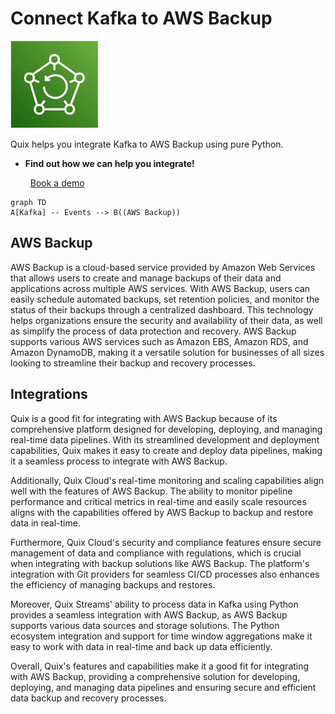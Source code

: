 # Connect Kafka to AWS Backup

![](./images/logo_1.jpg)

Quix helps you integrate Kafka to AWS Backup using pure Python.

<div class="grid cards blog-grid-card" markdown>

- __Find out how we can help you integrate!__

    <a class="md-button md-button--primary" href="https://share.hsforms.com/1iW0TmZzKQMChk0lxd_tGiw4yjw2?__hstc=175542013.2303933fbd746c0ac86d9ccbe9bc9100.1728383268831.1729603416735.1729620918855.31&__hssc=175542013.1.1729620918855&__hsfp=2132701734" target="_blank" style="margin:.5rem;">Book a demo</a>

</div>

```mermaid
graph TD
A[Kafka] -- Events --> B((AWS Backup))
```

## AWS Backup

AWS Backup is a cloud-based service provided by Amazon Web Services that allows users to create and manage backups of their data and applications across multiple AWS services. With AWS Backup, users can easily schedule automated backups, set retention policies, and monitor the status of their backups through a centralized dashboard. This technology helps organizations ensure the security and availability of their data, as well as simplify the process of data protection and recovery. AWS Backup supports various AWS services such as Amazon EBS, Amazon RDS, and Amazon DynamoDB, making it a versatile solution for businesses of all sizes looking to streamline their backup and recovery processes.

## Integrations

Quix is a good fit for integrating with AWS Backup because of its comprehensive platform designed for developing, deploying, and managing real-time data pipelines. With its streamlined development and deployment capabilities, Quix makes it easy to create and deploy data pipelines, making it a seamless process to integrate with AWS Backup.

Additionally, Quix Cloud's real-time monitoring and scaling capabilities align well with the features of AWS Backup. The ability to monitor pipeline performance and critical metrics in real-time and easily scale resources aligns with the capabilities offered by AWS Backup to backup and restore data in real-time.

Furthermore, Quix Cloud's security and compliance features ensure secure management of data and compliance with regulations, which is crucial when integrating with backup solutions like AWS Backup. The platform's integration with Git providers for seamless CI/CD processes also enhances the efficiency of managing backups and restores.

Moreover, Quix Streams' ability to process data in Kafka using Python provides a seamless integration with AWS Backup, as AWS Backup supports various data sources and storage solutions. The Python ecosystem integration and support for time window aggregations make it easy to work with data in real-time and back up data efficiently.

Overall, Quix's features and capabilities make it a good fit for integrating with AWS Backup, providing a comprehensive solution for developing, deploying, and managing data pipelines and ensuring secure and efficient data backup and recovery processes.


